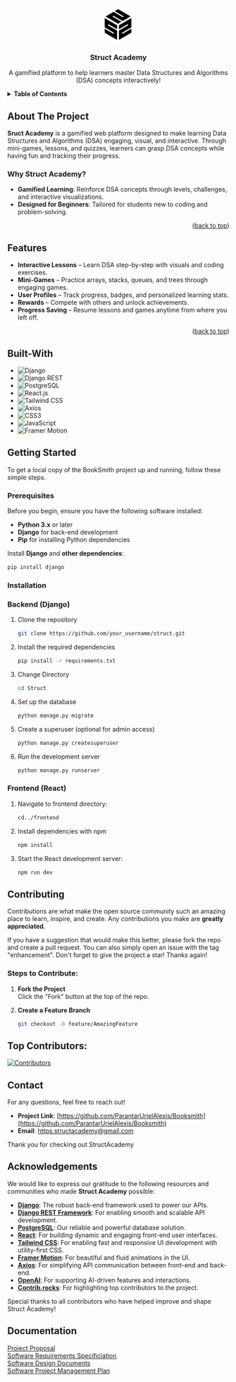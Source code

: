 <!-- BACK TO TOP LINK -->

<a id="readme-top"></a>

<!-- PROJECT SHIELDS -->
<!-- Using markdown "reference style" links for readability. -->

<!-- PROJECT LOGO -->
<br />
<div align="center">
  <a href="https://github.com/your_username/booksmith">
    <img src="Struct\frontend\src\assets\logo.png" alt="Struct Academy Logo" width="80" height="80">
  </a>
  <h3 align="center">Struct Academy</h3>
  <p align="center">
    A gamified platform to help learners master Data Structures and Algorithms (DSA) concepts interactively! <br />
  </p>
</div>

<!-- TABLE OF CONTENTS -->
<details>
  <summary><strong>Table of Contents</strong></summary>
  <ol>
    <li><a href="#about-the-project">About The Project</a></li>
    <li><a href="#features">Features</a></li>
    <li><a href="#built-with">Built With</a></li>
    <li><a href="#getting-started">Getting Started</a></li>
    <li><a href="#roadmap">Roadmap</a></li>
    <li><a href="#contributing">Contributing</a></li>
    <li><a href="#contact">Contact</a></li>
    <li><a href="#acknowledgments">Acknowledgments</a></li>
    <li><a href="#documentary">Documentation</a></li>
  </ol>
</details>

<!-- ABOUT THE PROJECT -->

## About The Project

**Sruct Academy** is a gamified web platform designed to make learning Data Structures and Algorithms (DSA) engaging, visual, and interactive. Through mini-games, lessons, and quizzes, learners can grasp DSA concepts while having fun and tracking their progress.

### Why Struct Academy?

- **Gamified Learning**: Reinforce DSA concepts through levels, challenges, and interactive visualizations.
- **Designed for Beginners**: Tailored for students new to coding and problem-solving.

<p align="right">(<a href="#readme-top">back to top</a>)</p>


## Features
- **Interactive Lessons** – Learn DSA step-by-step with visuals and coding exercises.
- **Mini-Games** – Practice arrays, stacks, queues, and trees through engaging games.
- **User Profiles** – Track progress, badges, and personalized learning stats.
- **Rewards** – Compete with others and unlock achievements.
- **Progress Saving** – Resume lessons and games anytime from where you left off.

<p align="right">(<a href="#readme-top">back to top</a>)</p>

 <!-- BUILT WITH -->

## Built-With

- ![Django](https://img.shields.io/badge/Django-092E20?style=for-the-badge&logo=django&logoColor=white)
- ![Django REST](https://img.shields.io/badge/Django%20REST%20Framework-F06292?style=for-the-badge&logo=django&logoColor=white)
- ![PostgreSQL](https://img.shields.io/badge/PostgreSQL-336791?style=for-the-badge&logo=postgresql&logoColor=white)
- ![React.js](https://img.shields.io/badge/React.js-20232A?style=for-the-badge&logo=react&logoColor=61DAFB)
- ![Tailwind CSS](https://img.shields.io/badge/Tailwind_CSS-38B2AC?style=for-the-badge&logo=tailwind-css&logoColor=white)
- ![Axios](https://img.shields.io/badge/Axios-5A29E4?style=for-the-badge&logo=axios&logoColor=white)
- ![CSS3](https://img.shields.io/badge/CSS3-1572B6?style=for-the-badge&logo=css3&logoColor=white)
- ![JavaScript](https://img.shields.io/badge/JavaScript-F7DF1E?style=for-the-badge&logo=javascript&logoColor=black)
- ![Framer Motion](https://img.shields.io/badge/Framer--Motion-0055FF?style=for-the-badge&logo=framer&logoColor=white)


## Getting Started

To get a local copy of the BookSmith project up and running, follow these simple steps.

### Prerequisites

Before you begin, ensure you have the following software installed:

- **Python 3.x** or later
- **Django** for back-end development
- **Pip** for installing Python dependencies

Install **Django** and **other dependencies**:

```sh
pip install django
```

### Installation
### Backend (Django)

1. Clone the repository
   ```sh
   git clone https://github.com/your_username/struct.git
   ```
2. Install the required dependencies

   ```sh
   pip install -r requirements.txt

   ```

3. Change Directory
   ```sh
   cd Struct
   ```
4. Set up the database
   ```sh
   python manage.py migrate
   ```
5. Create a superuser (optional for admin access)
   ```sh
   python manage.py createsuperuser
   ```
6. Run the development server
   ```sh
   python manage.py runserver
   ```
### Frontend (React)

1. Navigate to frontend directory:
   ```sh
   cd../frontend
   ```
2. Install dependencies with npm

   ```sh
   npm install
   ```

3. Start the React development server:
   ```sh
   npm run dev
   ```

## Contributing

Contributions are what make the open source community such an amazing place to learn, inspire, and create. Any contributions you make are **greatly appreciated**.

If you have a suggestion that would make this better, please fork the repo and create a pull request. You can also simply open an issue with the tag "enhancement".
Don't forget to give the project a star! Thanks again!

### Steps to Contribute:

1. **Fork the Project**  
   Click the "Fork" button at the top of the repo.

2. **Create a Feature Branch**
   ```sh
   git checkout -b feature/AmazingFeature
   ```

## Top Contributors:

[![Contributors](https://contrib.rocks/image?repo=ParantarUrielAlexis/Struct)](https://github.com/ParantarUrielAlexis/Struct/graphs/contributors)

## Contact

For any questions, feel free to reach out!

- **Project Link**: [https://github.com/ParantarUrielAlexis/Booksmith](https://github.com/ParantarUrielAlexis/Booksmith)
- **Email**: https.structacademy@gmail.com

Thank you for checking out StructAcademy

## Acknowledgements

We would like to express our gratitude to the following resources and communities who made **Struct Academy** possible:

- **[Django](https://www.djangoproject.com/)**: The robust back-end framework used to power our APIs.
- **[Django REST Framework](https://www.django-rest-framework.org/)**: For enabling smooth and scalable API development.
- **[PostgreSQL](https://www.postgresql.org/)**: Our reliable and powerful database solution.
- **[React](https://reactjs.org/)**: For building dynamic and engaging front-end user interfaces.
- **[Tailwind CSS](https://tailwindcss.com/)**: For enabling fast and responsive UI development with utility-first CSS.
- **[Framer Motion](https://www.framer.com/motion/)**: For beautiful and fluid animations in the UI.
- **[Axios](https://axios-http.com/)**: For simplifying API communication between front-end and back-end.
- **[OpenAI](https://openai.com/)**: For supporting AI-driven features and interactions.
- **[Contrib.rocks](https://contrib.rocks/)**: For highlighting top contributors to the project.

Special thanks to all contributors who have helped improve and shape Struct Academy!

## Documentation

<p>
   <a href="https://drive.google.com/file/d/1ppjCORXS1O3ir-MxpWgFSawfuHuNcVzD/view?usp=drive_link">Project Proposal
   <br> 
   <a href="https://drive.google.com/file/d/1j1yOAMuJhai8bh6qaXcMdv5PJrQqqGfn/view?usp=sharing">Software Requirements Specificiation</a>
   <br>
   <a href="https://drive.google.com/file/d/1nyeSnKcotqkkvSM5LQtNp-veideMDhVP/view?usp=drive_link">Software Design Documents</a>
   <br>
   <a href="https://drive.google.com/file/d/1fInyBfWIg1_a5tC3WcVgICNIHFAWd8kL/view?usp=drive_link">Software Project Management Plan</a>
</p>
